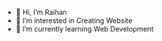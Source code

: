 - 👋 Hi, I’m Raihan
- 👀 I’m interested in Creating Website
- 🌱 I’m currently learning Web Development
